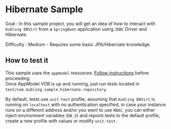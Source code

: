 # Hibernate Sample

Goal
: In this sample project, you will get an idea of how to interact with `Kubling DBVirt` 
from a `SpringBoot` application using `JDBC` Driver
and Hibernate.

Difficulty
: Medium - Requires some basic JPA/Hibernate knowledge.

## How to test it
This sample uses the `appmodel` resources. [Follow instructions](../appmodel/README.md) before proceeding.
<br>
Once AppModel VDB is up and running, just run tests located in `test/com.kubling.sample.hibernate.repository`.

By default, tests use `unit-test` profile, assuming that `Kubling DBVirt` is running on `localhost` with no authentication
specified, in case your instance runs on a different address and/or you want to use `RBAC`, you can either inject environment
variables (`DB_X`) and repoint tests to the default profile, create a new profile with values or modify `unit-test`.